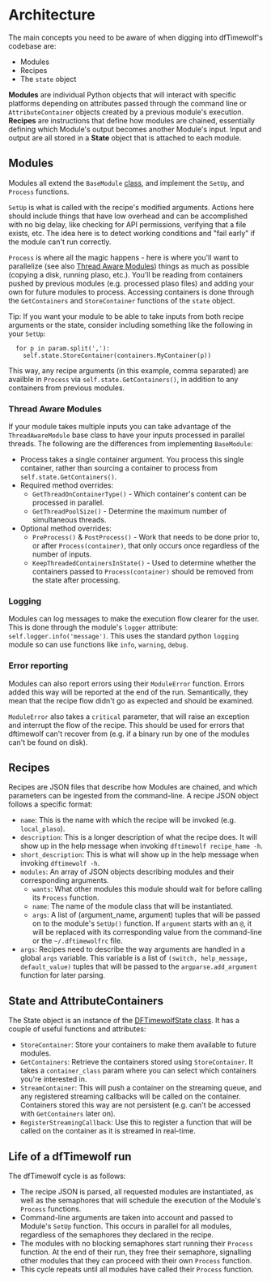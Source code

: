 # Architecture

The main concepts you need to be aware of when digging into dfTimewolf's
codebase are:

- Modules
- Recipes
- The `state` object

**Modules** are individual Python objects that will interact with specific
platforms depending on attributes passed through the command line or
`AttributeContainer` objects created by a previous module's execution.
**Recipes** are instructions that define how modules are chained, essentially
defining which Module's output becomes another Module's input. Input and output
are all stored in a **State** object that is attached to each module.

## Modules

Modules all extend the `BaseModule`
[class](https://github.com/log2timeline/dftimewolf/blob/main/dftimewolf/lib/module.py),
and implement the `SetUp`, and `Process` functions.

`SetUp` is what is called with the recipe's modified arguments. Actions here
should include things that have low overhead and can be accomplished with no big
delay, like checking for API permissions, verifying that a file exists, etc. The
idea here is to detect working conditions and "fail early" if the module can't
run correctly.

`Process` is where all the magic happens - here is where you'll want to
parallelize (see also [Thread Aware Modules](#thread-aware-modules)) things as
much as possible (copying a disk, running plaso, etc.). You'll be reading from
containers pushed by previous modules (e.g. processed plaso files) and adding
your own for future modules to process. Accessing containers is done through the
`GetContainers` and `StoreContainer` functions of the `state` object.

Tip: If you want your module to be able to take inputs from both recipe
arguments or the state, consider including something like the following in your
`SetUp`:

```
  for p in param.split(','):
    self.state.StoreContainer(containers.MyContainer(p))
```

This way, any recipe arguments (in this example, comma separated) are availble
in `Process` via `self.state.GetContainers()`, in addition to any containers
from previous modules.

### Thread Aware Modules

If your module takes multiple inputs you can take advantage of the
`ThreadAwareModule` base class to have your inputs processed in parallel
threads. The following are the differences from implementing `BaseModule`:

* Process takes a single container argument. You process this single container,
rather than sourcing a container to process from `self.state.GetContainers()`.
* Required method overrides:
  * `GetThreadOnContainerType()` - Which container's content can be processed in
  parallel.
  * `GetThreadPoolSize()` - Determine the maximum number of simultaneous threads.
* Optional method overrides:
  * `PreProcess()` & `PostProcess()` - Work that needs to be done prior to, or
  after `Process(container)`, that only occurs once regardless of the number of
  inputs.
  * `KeepThreadedContainersInState()` - Used to determine whether the containers
  passed to `Process(container)` should be removed from the state after
  processing.

### Logging

Modules can log messages to make the execution flow clearer for the user. This
is done through the module's `logger` attribute: `self.logger.info('message')`.
This uses the standard python `logging` module so can use functions like `info`,
`warning`, `debug`.

### Error reporting

Modules can also report errors using their `ModuleError` function. Errors added
this way will be reported at the end of the run. Semantically, they mean that
the recipe flow didn't go as expected and should be examined.

`ModuleError` also takes a `critical` parameter, that will raise an exception
and interrupt the flow of the recipe. This should be used for errors that
dftimewolf can't recover from (e.g. if a binary run by one of the modules can't
be found on disk).

## Recipes

Recipes are JSON files that describe how Modules are chained, and which
parameters can be ingested from the command-line. A recipe JSON object follows a
specific format:

- `name`: This is the name with which the recipe will be invoked (e.g.
  `local_plaso`).
- `description`: This is a longer description of what the recipe does. It will
  show up in the help message when invoking `dftimewolf recipe_hame -h`.
- `short_description`: This is what will show up in the help message when
  invoking `dftimewolf -h`.
- `modules`: An array of JSON objects describing modules and their corresponding
  arguments.
  - `wants`: What other modules this module should wait for before calling its
    `Process` function.
  - `name`: The name of the module class that will be instantiated.
  - `args`: A list of (argument_name, argument) tuples that will be passed on to
    the module's `SetUp()` function. If `argument` starts with an `@`, it will
    be replaced with its corresponding value from the command-line or the
    `~/.dftimewolfrc` file.
- `args`: Recipes need to describe the way arguments are handled in a global
  `args` variable. This variable is a list of
  `(switch, help_message, default_value)` tuples that will be passed to the
  `argparse.add_argument` function for later parsing.

## State and AttributeContainers

The State object is an instance of the
[DFTimewolfState class](https://github.com/log2timeline/dftimewolf/blob/main/dftimewolf/lib/state.py).
It has a couple of useful functions and attributes:

- `StoreContainer`: Store your containers to make them available to future
  modules.
- `GetContainers`: Retrieve the containers stored using `StoreContainer`. It
  takes a `container_class` param where you can select which containers you're
  interested in.
- `StreamContainer`: This will push a container on the streaming queue, and any
  registered streaming callbacks will be called on the container. Containers
  stored this way are not persistent (e.g. can't be accessed with
  `GetContainers` later on).
- `RegisterStreamingCallback`: Use this to register a function that will be
  called on the container as it is streamed in real-time.

## Life of a dfTimewolf run

The dfTimewolf cycle is as follows:

- The recipe JSON is parsed, all requested modules are instantiated, as well as
  the semaphores that will schedule the execution of the Module's `Process`
  functions.
- Command-line arguments are taken into account and passed to Module's `SetUp`
  function. This occurs in parallel for all modules, regardless of the semaphores
  they declared in the recipe.
- The modules with no blocking semaphores start running their `Process`
  function. At the end of their run, they free their semaphore, signalling other
  modules that they can proceed with their own `Process` function.
- This cycle repeats until all modules have called their `Process` function.
